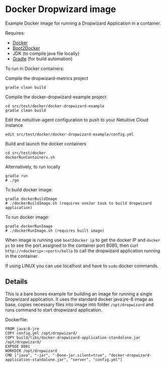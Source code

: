 # Docker Dropwizard image

Example Docker image for running a Dropwizard Application in a container.

Requires:
* [Docker](https://www.docker.com/)
* [Boot2Docker](http://boot2docker.io/)
* JDK (to compile java file locally)
* [Gradle](https://gradle.org/) (for build automation)

To run in Docker containers:

Compile the dropwizard-metrics project

```
gradle clean build
```

Compile the docker-dropwizard-example project

```
cd src/test/docker/docker-dropwizard-example
gradle clean build
```

Edit the netuitive-agent configuration to push to your Netuitive Cloud instance

```
edit src/test/docker/docker-dropwizard-example/config.yml
```

Build and launch the docker containers

```
cd src/test/docker
dockerRunContainers.sh
```

Alternatively, to run locally

```
gradle run
# ./go
```

To build docker image:

```
gradle dockerBuildImage
# ./dockerBuildImage.sh (requires oneJar task to build dropwizard application)
```

To run docker image:

```
gradle dockerRunImage
# ./dockerRunImage.sh (requires built image)
```

When image is running use `boot2docker ip` to get the docker IP and `docker ps` to see the port assigned to the container port 8080, then curl `http://<dockerip>:<port>/hello` to call the dropwizard application running in the container.

If using LINUX you can use localhost and have to `sudo` docker commands.

## Details

This is a bare bones example for building an image for running a single Dropwizard application. It uses the standard docker java:jre-8 image as base, copies necessary files into image into folder `/opt/dropwizard` and runs command to start dropwizard application.

Dockerfile:

```
FROM java:8-jre
COPY config.yml /opt/dropwizard/
COPY build/libs/docker-dropwizard-application-standalone.jar /opt/dropwizard/
EXPOSE 8081
WORKDIR /opt/dropwizard
CMD ["java", "-jar", "-Done-jar.silent=true", "docker-dropwizard-application-standalone.jar", "server", "config.yml"]
```